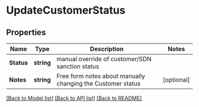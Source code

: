 # UpdateCustomerStatus

## Properties

Name | Type | Description | Notes
------------ | ------------- | ------------- | -------------
**Status** | **string** | manual override of customer/SDN sanction status | 
**Notes** | **string** | Free form notes about manually changing the Customer status | [optional] 

[[Back to Model list]](../README.md#documentation-for-models) [[Back to API list]](../README.md#documentation-for-api-endpoints) [[Back to README]](../README.md)



